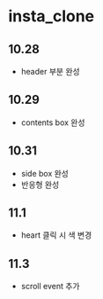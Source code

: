 # insta_clone

## 10.28
- header 부분 완성

## 10.29
- contents box 완성

## 10.31
- side box 완성
- 반응형 완성

## 11.1
- heart 클릭 시 색 변경

## 11.3
- scroll event 추가
